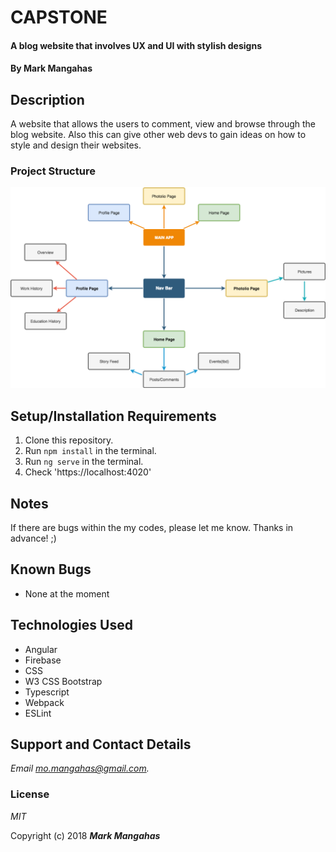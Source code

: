 # CAPSTONE 

#### A blog website that involves UX and UI with stylish designs

#### By **Mark Mangahas**

## Description

A website that allows the users to comment, view and browse through the blog website. Also this can give other web devs to gain ideas on how to style and design their websites.  

### Project Structure

![Capstone](Capstone.png)
 

## Setup/Installation Requirements

1. Clone this repository.
2. Run `npm install` in the terminal.
3. Run `ng serve` in the terminal.
4. Check 'https://localhost:4020'

## Notes
  If there are bugs within the my codes, please let me know. 
  Thanks in advance! ;)
  

## Known Bugs
* None at the moment

## Technologies Used
* Angular
* Firebase
* CSS
* W3 CSS Bootstrap
* Typescript
* Webpack
* ESLint

## Support and Contact Details

_Email mo.mangahas@gmail.com._

### License

*MIT*

Copyright (c) 2018 **_Mark Mangahas_**
